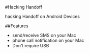 #Hacking Handoff

hacking Handoff on Android Devices

##Features

- send/receive SMS on your Mac
- phone call notification on your Mac
- Don't require USB
